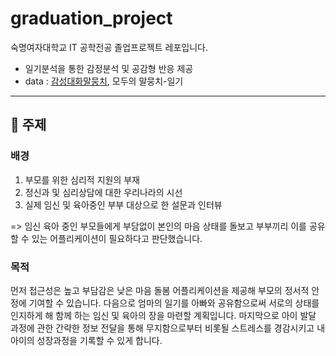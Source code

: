 # graduation_project
숙명여자대학교 IT 공학전공 졸업프로젝트 레포입니다.
- 일기분석을 통한 감정분석 및 공감형 반응 제공
- data : [감성대화말뭉치](https://www.aihub.or.kr/aihubdata/data/view.do?currMenu=115&topMenu=100&aihubDataSe=realm&dataSetSn=86), 모두의 말뭉치-일기
-------------------------
## 💜 주제
### 배경
1. 부모를 위한 심리적 지원의 부재
2. 정신과 및 심리상담에 대한 우리나라의 시선
3. 실제 임신 및 육아중인 부부 대상으로 한 설문과 인터뷰

=> 임신 육아 중인 부모들에게 부담없이 본인의 마음 상태를 돌보고 부부끼리 이를 공유할 수 있는 어플리케이션이 필요하다고 판단했습니다.
### 목적
먼저 접근성은 높고 부담감은 낮은 마음 돌봄 어플리케이션을 제공해 부모의 정서적 안정에 기여할 수 있습니다. 다음으로 엄마의 일기를 아빠와 공유함으로써 서로의 상태를 인지하게 해 함께 하는 임신 및 육아의 장을 마련할 계획입니다. 마지막으로 아이 발달 과정에 관한 간략한 정보 전달을 통해 무지함으로부터 비롯될 스트레스를 경감시키고 내 아이의 성장과정을 기록할 수 있게 합니다.
